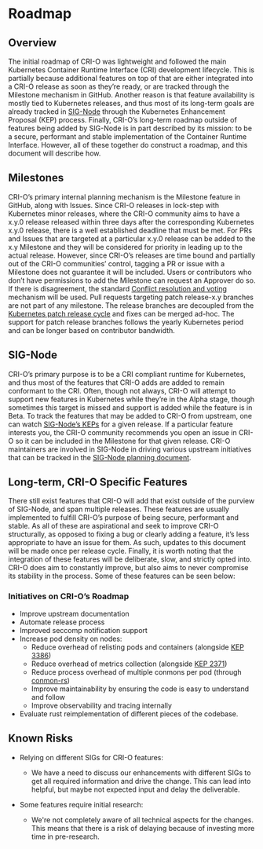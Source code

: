 # Roadmap

## Overview

The initial roadmap of CRI-O was lightweight and followed the main Kubernetes Container Runtime Interface (CRI) development lifecycle.
This is partially because additional features on top of that are either integrated into a CRI-O release as soon as they’re ready, or are tracked through the Milestone mechanism in GitHub.
Another reason is that feature availability is mostly tied to Kubernetes releases,
and thus most of its long-term goals are already tracked in [SIG-Node](https://github.com/kubernetes/community/blob/master/sig-node/README.md) through the Kubernetes Enhancement Proposal (KEP) process.
Finally, CRI-O’s long-term roadmap outside of features being added by SIG-Node is in part described by its mission:
to be a secure, performant and stable implementation of the Container Runtime Interface.
However, all of these together do construct a roadmap, and this document will describe how.

## Milestones

CRI-O’s primary internal planning mechanism is the Milestone feature in GitHub, along with Issues.
Since CRI-O releases in lock-step with Kubernetes minor releases,
where the CRI-O community aims to have a x.y.0 release released within three days after the corresponding Kubernetes x.y.0 release, there is a well established deadline that must be met.
For PRs and Issues that are targeted at a particular x.y.0 release can be added to the x.y Milestone and they will be considered for priority in leading up to the actual release.
However, since CRI-O’s releases are time bound and partially out of the CRI-O communities’ control, tagging a PR or issue with a Milestone does not guarantee it will be included.
Users or contributors who don’t have permissions to add the Milestone can request an Approver do so.
If there is disagreement, the standard [Conflict resolution and voting](https://github.com/cri-o/cri-o/tree/main/CONTRIBUTORS.md) mechanism will be used.
Pull requests targeting patch release-x.y branches are not part of any milestone.
The release branches are decoupled from the [Kubernetes patch release cycle](https://k8s.io/releases/patch-releases) and fixes can be merged ad-hoc.
The support for patch release branches follows the yearly Kubernetes period and can be longer based on contributor bandwidth.

## SIG-Node

CRI-O’s primary purpose is to be a CRI compliant runtime for Kubernetes, and thus most of the features that CRI-O adds are added to remain conformant to the CRI.
Often, though not always, CRI-O will attempt to support new features in Kubernetes while they’re in the Alpha stage, though sometimes this target is missed and support is added while the feature is in Beta.
To track the features that may be added to CRI-O from upstream, one can watch [SIG-Node’s KEPs](https://github.com/kubernetes/enhancements/pulls?q=is%3Apr+is%3Aopen+label%3Asig%2Fnode) for a given release.
If a particular feature interests you, the CRI-O community recommends you open an issue in CRI-O so it can be included in the Milestone for that given release.
CRI-O maintainers are involved in SIG-Node in driving various upstream initiatives that can be tracked in the [SIG-Node planning document](https://docs.google.com/document/d/1U10J0WwgWXkdYrqWGGvO8iH2HKeerQAlygnqgDgWv4E/edit?usp=sharing).

## Long-term, CRI-O Specific Features

There still exist features that CRI-O will add that exist outside of the purview of SIG-Node, and span multiple releases.
These features are usually implemented to fulfill CRI-O’s purpose of being secure, performant and stable.
As all of these are aspirational and seek to improve CRI-O structurally, as opposed to fixing a bug or clearly adding a feature, it’s less appropriate to have an issue for them.
As such, updates to this document will be made once per release cycle.
Finally, it is worth noting that the integration of these features will be deliberate, slow, and strictly opted into.
CRI-O does aim to constantly improve, but also aims to never compromise its stability in the process.
Some of these features can be seen below:

### Initiatives on CRI-O’s Roadmap

- Improve upstream documentation
- Automate release process
- Improved seccomp notification support
- Increase pod density on nodes:
  - Reduce overhead of relisting pods and containers (alongside [KEP 3386](https://github.com/kubernetes/enhancements/blob/master/keps/sig-node/3386-kubelet-evented-pleg/README.md))
  - Reduce overhead of metrics collection (alongside [KEP 2371](https://github.com/kubernetes/enhancements/blob/master/keps/sig-node/2371-cri-pod-container-stats/README.md))
  - Reduce process overhead of multiple conmons per pod (through [conmon-rs](github.com/containers/conmon-rs))
  - Improve maintainability by ensuring the code is easy to understand and follow
  - Improve observability and tracing internally
- Evaluate rust reimplementation of different pieces of the codebase.

## Known Risks

- Relying on different SIGs for CRI-O features:

  - We have a need to discuss our enhancements with different SIGs to get all required information and drive the change. This can lead into helpful, but maybe not expected input and delay the deliverable.

- Some features require initial research:
  - We're not completely aware of all technical aspects for the changes. This means that there is a risk of delaying because of investing more time in pre-research.
